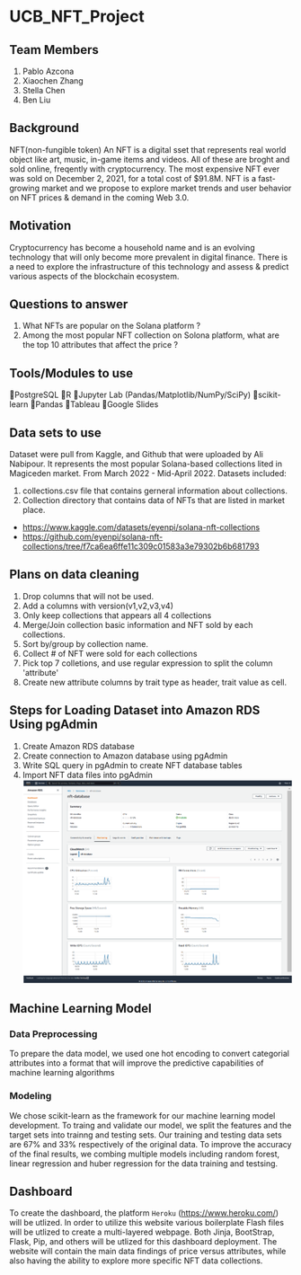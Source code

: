 # UCB_NFT_Project

## Team Members
1. Pablo Azcona 
2. Xiaochen Zhang
3. Stella Chen
4. Ben Liu

## Background
NFT(non-fungible token)
An NFT is a digital sset that represents real world object like art, music, in-game items and videos. All of these are broght and sold online, freqently with cryptocurrency. 
The most expensive NFT ever was sold on December 2, 2021, for a total cost of 
$91.8M. NFT is a fast-growing market and we propose to explore market trends 
and user behavior on NFT prices & demand in the coming Web 3.0. 

## Motivation 
Cryptocurrency has become a household name and is an evolving technology 
that will only become more prevalent in digital finance. There is a need to explore
the infrastructure of this technology and assess & predict various aspects of the 
blockchain ecosystem.

## Questions to answer
1. What NFTs are popular on the Solana platform ?
2. Among the most popular NFT collection on Solona platform, what are the top 10 attributes that affect the price ?

## Tools/Modules to use
 :small_orange_diamond:PostgreSQL
 :small_orange_diamond:R
 :small_orange_diamond:Jupyter Lab (Pandas/Matplotlib/NumPy/SciPy)
 :small_orange_diamond:scikit-learn
 :small_orange_diamond:Pandas
 :small_orange_diamond:Tableau
 :small_orange_diamond:Google Slides

## Data sets to use
Dataset were pull from Kaggle, and Github that were uploaded by Ali Nabipour. It represents the most popular Solana-based collections lited in Magiceden market. From March 2022 - Mid-April 2022.
Datasets included: 
1. collections.csv file that contains gerneral information about collections.
2. Collection directory that contains data of NFTs that are listed in market place.
- https://www.kaggle.com/datasets/eyenpi/solana-nft-collections
- https://github.com/eyenpi/solana-nft-collections/tree/f7ca6ea6ffe11c309c01583a3e79302b6b681793

## Plans on data cleaning 
1. Drop columns that will not be used.
2. Add a columns with version(v1,v2,v3,v4)
3. Only keep collections that appears all 4 collections
4. Merge/Join collection basic information and NFT sold by each collections.
5. Sort by/group by collection name.
6. Collect # of NFT were sold for each collections
7. Pick top 7 colletions, and use regular expression to split the column 'attribute'
8. Create new attribute columns by trait type as header, trait value as cell.

## Steps for Loading Dataset into Amazon RDS Using pgAdmin
1. Create Amazon RDS database
2. Create connection to Amazon database using pgAdmin
3. Write SQL query in pgAdmin to create NFT database tables
4. Import NFT data files into pgAdmin
![Amazon RDS Management Console](/nft_aws_rds.PNG)

## Machine Learning Model

### Data Preprocessing
To prepare the data model, we used one hot encoding to convert categorial attributes into a format that will improve the predictive capabilities of machine learning algorithms

### Modeling
We chose scikit-learn as the framework for our machine learning model development. To traing and validate our model, we split the features and the target sets into trainng and testing sets. Our training and testing data sets are 67% and 33% respectively of the original data. To improve the accuracy of the final results, we combing multiple models including random forest, linear regression and huber regression for the data training and testsing.

## Dashboard
To create the dashboard, the platform `Heroku` (https://www.heroku.com/) will be utlized. In order to utilize this website various boilerplate Flash files will be utlized to create a multi-layered webpage. Both Jinja, BootStrap, Flask, Pip, and others will be utlized for this dashboard deployment. The website will contain the main data findings of price versus attributes, while also having the ability to explore more specific NFT data collections.
